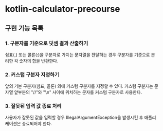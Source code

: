 # kotlin-calculator-precourse
## 구현 기능 목록
### 1. 구분자를 기준으로 덧셈 결과 산출하기
쉼표(,) 또는 콜론(:)을 구분자로 가지는 문자열을 전달하는 경우 구분자를 기준으로 분리한 각 숫자의 합을 반환한다.
### 2. 커스텀 구분자 지정하기
앞의 기본 구분자(쉼표, 콜론) 외에 커스텀 구분자를 지정할 수 있다. 커스텀 구분자는 문자열 앞부분의 "//"와 "\n" 사이에 위치하는 문자를 커스텀 구분자로 사용한다.
### 3. 잘못된 입력 값 종료 처리
사용자가 잘못된 값을 입력할 경우 IllegalArgumentException을 발생시킨 후 애플리케이션은 종료되어야 한다.